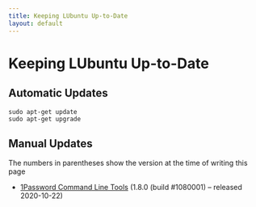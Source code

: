 ```yaml
---
title: Keeping LUbuntu Up-to-Date
layout: default
---
```

# Keeping LUbuntu Up-to-Date

## Automatic Updates

```
sudo apt-get update
sudo apt-get upgrade
``` 

## Manual Updates

The numbers in parentheses show the version at the time of writing this page

* [1Password Command Line Tools](https://app-updates.agilebits.com/product_history/CLI) (1.8.0  (build #1080001) – released 2020-10-22)
